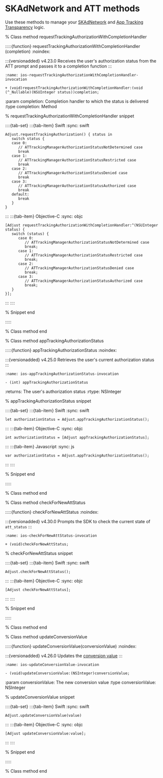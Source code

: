 # SKAdNetwork and ATT methods

Use these methods to manage your [SKAdNetwork](https://help.adjust.com/en/article/skadnetwork) and [App Tracking Transparency](https://help.adjust.com/en/article/app-tracking-transparency-att-framework) logic.

% Class method requestTrackingAuthorizationWithCompletionHandler

:::::{function} requestTrackingAuthorizationWithCompletionHandler (completion)
:noindex:

:::{versionadded} v4.23.0
Receives the user's authorization status from the ATT prompt and passes it to a completion function
:::

```{code-block} objc
:name: ios-requestTrackingAuthorizationWithCompletionHandler-invocation

+ (void)requestTrackingAuthorizationWithCompletionHandler:(void (^_Nullable)(NSUInteger status))completion;
```

:param completion: Completion handler to which the status is delivered
:type completion: Method

% requestTrackingAuthorizationWithCompletionHandler snippet

::::{tab-set}
:::{tab-item} Swift
:sync: swift

```{code-block} swift
Adjust.requestTrackingAuthorization() { status in
   switch status {
   case 0:
      // ATTrackingManagerAuthorizationStatusNotDetermined case
      break
   case 1:
      // ATTrackingManagerAuthorizationStatusRestricted case
      break
   case 2:
      // ATTrackingManagerAuthorizationStatusDenied case
      break
   case 3:
      // ATTrackingManagerAuthorizationStatusAuthorized case
      break
   default:
      break
   }
}
```
:::
:::{tab-item} Objective-C
:sync: objc

```{code-block} objc
[Adjust requestTrackingAuthorizationWithCompletionHandler:^(NSUInteger status) {
   switch (status) {
      case 0:
         // ATTrackingManagerAuthorizationStatusNotDetermined case
         break;
      case 1:
         // ATTrackingManagerAuthorizationStatusRestricted case
         break;
      case 2:
         // ATTrackingManagerAuthorizationStatusDenied case
         break;
      case 3:
         // ATTrackingManagerAuthorizationStatusAuthorized case
         break;
   }
}];
```
:::
::::

% Snippet end

:::::

% Class method end

% Class method appTrackingAuthorizationStatus

:::::{function} appTrackingAuthorizationStatus
:noindex:

:::{versionadded} v4.25.0
Retrieves the user's current authorization status
:::

```{code-block} objc
:name: ios-appTrackingAuthorizationStatus-invocation

- (int) appTrackingAuthorizationStatus
```

:returns: The user's authorization status
:rtype: NSInteger

% appTrackingAuthorizationStatus snippet

::::{tab-set}
:::{tab-item} Swift
:sync: swift

```{code-block} swift
let authorizationStatus = Adjust.appTrackingAuthorizationStatus();
```
:::
:::{tab-item} Objective-C
:sync: objc

```{code-block} objc
int authorizationStatus = [Adjust appTrackingAuthorizationStatus];
```
:::
:::{tab-item} Javascript
:sync: js

```{code-block} js
var authorizationStatus = Adjust.appTrackingAuthorizationStatus();
```
:::
::::

% Snippet end

:::::

% Class method end

% Class method checkForNewAttStatus

:::::{function} checkForNewAttStatus
:noindex:

:::{versionadded} v4.30.0
Prompts the SDK to check the current state of `att_status`
:::

```{code-block} objc
:name: ios-checkForNewAttStatus-invocation

+ (void)checkForNewAttStatus;
```

% checkForNewAttStatus snippet

::::{tab-set}
:::{tab-item} Swift
:sync: swift

```{code-block} swift
Adjust.checkForNewAttStatus();
```
:::
:::{tab-item} Objective-C
:sync: objc

```{code-block} objc
[Adjust checkForNewAttStatus];
```
:::
::::

% Snippet end

:::::

% Class method end

% Class method updateConversionValue

:::::{function} updateConversionValue(conversionValue)
:noindex:

:::{versionadded} v4.26.0
Updates the [conversion value](https://help.adjust.com/en/new/article/conversion-hub)
:::

```{code-block} objc
:name: ios-updateConversionValue-invocation

- (void)updateConversionValue:(NSInteger)conversionValue;
```

:param conversionValue: The new conversion value
:type conversionValue: NSInteger

% updateConversionValue snippet

::::{tab-set}
:::{tab-item} Swift
:sync: swift
```{code-block} swift
Adjust.updateConversionValue(value)
```
:::
:::{tab-item} Objective-C
:sync: objc
```{code-block} objc
[Adjust updateConversionValue:value];
```
:::
::::

% Snippet end

:::::

% Class method end

